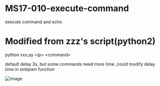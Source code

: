 # MS17-010-execute-command
execute command and echo 


# Modified from zzz's script(python2)

python xxx.py \<ip> \<command>

default delay 3s, but some commands need more time ,could modify delay time in smbpwn function

![image](https://user-images.githubusercontent.com/109677454/180005982-eccf6a28-4231-4bda-b55e-ea6df4229277.png)
